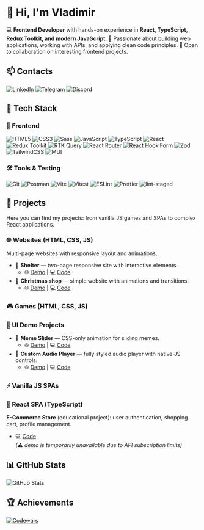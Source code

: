 # 👋 Hi, I'm Vladimir

💻 **Frontend Developer** with hands-on experience in **React, TypeScript, Redux Toolkit, and modern JavaScript**.
🚀 Passionate about building web applications, working with APIs, and applying clean code principles.
🤝 Open to collaboration on interesting frontend projects.

## 📫 Contacts

[![LinkedIn](https://img.shields.io/badge/LinkedIn-0077B5?logo=linkedin&logoColor=white)](https://www.linkedin.com/in/vladimir-liakh-964b0a283)
[![Telegram](https://img.shields.io/badge/Telegram-26A5E4?logo=telegram&logoColor=white)](https://t.me/liakhVl)
[![Discord](https://img.shields.io/badge/Discord-5865F2?logo=discord&logoColor=white)](https://discordapp.com/users/liakh83_69922)

## 🔧 Tech Stack

### 🎨 Frontend

![HTML5](https://img.shields.io/badge/HTML5-E34F26?logo=html5&logoColor=white)
![CSS3](https://img.shields.io/badge/CSS3-1572B6?logo=css3&logoColor=white)
![Sass](https://img.shields.io/badge/Sass-CC6699?logo=sass&logoColor=white)
![JavaScript](https://img.shields.io/badge/JavaScript-F7DF1E?logo=javascript&logoColor=black)
![TypeScript](https://img.shields.io/badge/TypeScript-3178C6?logo=typescript&logoColor=white)
![React](https://img.shields.io/badge/React-20232A?logo=react&logoColor=61DAFB)
![Redux Toolkit](https://img.shields.io/badge/Redux%20Toolkit-764ABC?logo=redux&logoColor=white)
![RTK Query](https://img.shields.io/badge/RTK%20Query-764ABC?logo=redux&logoColor=white)
![React Router](https://img.shields.io/badge/React%20Router-CA4245?logo=react-router&logoColor=white)
![React Hook Form](https://img.shields.io/badge/React%20Hook%20Form-EC5990?logo=reacthookform&logoColor=white)
![Zod](https://img.shields.io/badge/Zod-3068B7?logo=zod&logoColor=white)
![TailwindCSS](https://img.shields.io/badge/TailwindCSS-38B2AC?logo=tailwind-css&logoColor=white)
![MUI](https://img.shields.io/badge/MUI-007FFF?logo=mui&logoColor=white)

### 🛠 Tools & Testing

![Git](https://img.shields.io/badge/Git-F05032?logo=git&logoColor=white)
![Postman](https://img.shields.io/badge/Postman-FF6C37?logo=postman&logoColor=white)
![Vite](https://img.shields.io/badge/Vite-646CFF?logo=vite&logoColor=white)
![Vitest](https://img.shields.io/badge/Vitest-729B1B?logo=vitest&logoColor=white)
![ESLint](https://img.shields.io/badge/ESLint-4B32C3?logo=eslint&logoColor=white)
![Prettier](https://img.shields.io/badge/Prettier-F7B93E?logo=prettier&logoColor=black)
![lint-staged](https://img.shields.io/badge/lint--staged-2D3748?logo=githubactions&logoColor=white)

## 🚀 Projects

Here you can find my projects: from vanilla JS games and SPAs to complex React applications.

### 🌐 Websites (HTML, CSS, JS)
Multi-page websites with responsive layout and animations.

- 🔹 **Shelter** — two-page responsive site with interactive elements.  
  - 🌐 [Demo](https://rolling-scopes-school.github.io/liakh83-JSFEPRESCHOOL2024Q2/shelter/main/) | 💻 [Code](https://github.com/liakh83/liakh83-JSFEPRESCHOOL2024Q2/tree/shelter-part3)  
- 🔹 **Christmas shop** — simple website with animations and transitions.  
  - 🌐 [Demo](https://rolling-scopes-school.github.io/liakh83-JSFE2024Q4/christmas-shop/home/index.html) | 💻 [Code](https://github.com/liakh83/christmas-shop)  

### 🎮 Games (HTML, CSS, JS)

### 🎨 UI Demo Projects

- 🔹 **Meme Slider** — CSS-only animation for sliding memes.  
  - 🌐 [Demo](https://liakh83.github.io/cssMemeSlider/cssMemeSlider/index.html) | 💻 [Code](https://github.com/liakh83/cssMemeSlider)  
- 🔹 **Custom Audio Player** — fully styled audio player with native JS controls.  
  - 🌐 [Demo](https://rolling-scopes-school.github.io/liakh83-JSFEPRESCHOOL2024Q2/audio-player/index.html) | 💻 [Code](https://github.com/liakh83/liakh83-JSFEPRESCHOOL2024Q2/tree/audio-player)  

### ⚡ Vanilla JS SPAs


### 🛒 React SPA (TypeScript)
**E-Commerce Store** (educational project): user authentication, shopping cart, profile management.  
- 💻 [Code](https://github.com/internMichael-JS/eCommerce-Application)  
*(⚠ demo is temporarily unavailable due to API subscription limits)*

## 📊 GitHub Stats

![GitHub Stats](https://github-readme-stats.vercel.app/api?username=liakh83&show_icons=true&theme=radical)

## 🏆 Achievements

[![Codewars](https://www.codewars.com/users/rsschool_cf1ad1cb3343cb0e/badges/large)](https://www.codewars.com/users/rsschool_cf1ad1cb3343cb0e)

